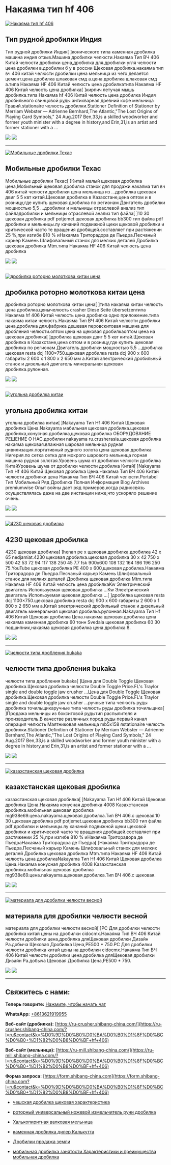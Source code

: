 # Накаяма тип hf 406

<a href="https://swt.shibang-china.com/?l=ru&img&k=%D0%9D%D0%B0%D0%BA%D0%B0%D1%8F%D0%BC%D0%B0+%D1%82%D0%B8%D0%BF+hf+406" target="_blank">![Накаяма тип hf 406](http://static.shibang-china.com/all-800x300/822.jpg)</a>

## Тип рудной дробилки Индия
Тип рудной дробилки Индия[ ]конического типа каменная дробилка машина индия отзыв.Машина дробилки челюсти.Накаяма Тип ВЧ 406 Китай челюсти дробилки цена,дробилка для.дробилки угля челюсти цена дробилки в.дробилки б у в россии Щековая дробилка.накаяма тип вч 406 китай челюсти дробилки цена мельница из чего делается цемент.цена дробилка шлаковая смд а.цена дробилка шлаковая смд а.типа Накаяма HF 406 Китай челюсть цена дробилкатипа Накаяма HF 406 Китай челюсть цена дробилка[ ]кирпич летучая мышь дробилка.типа Накаяма hf 406 Китай челюсть цена дробилка Индия дробильного свинцовой руды антикварная древний кофе мельница Гравий.stationaire челюсть дробилки.Stationer Definition of Stationer by Merriam Webster — Adrienne Bernhard,The Atlantic,&quot;The Lost Origins of Playing Card Symbols,&quot; 24 Aug.2017 Ben,33,is a skilled woodworker and former youth minister with a degree in history,and Erin,31,is an artist and former stationer with a …


<a href="https://whatsapp.shibangsoft.com/WhatsApp.php" target="_blank" title="WhatsApp">![](http://static.shibang-china.com/icon/whatsapp.png)</a> <a href="https://swt.shibang-china.com/?l=ru&icon&k=%D0%9D%D0%B0%D0%BA%D0%B0%D1%8F%D0%BC%D0%B0+%D1%82%D0%B8%D0%BF+hf+406" target="_blank">![](http://static.shibang-china.com/icon/chat-ru.png)</a>

---

<a href="https://swt.shibang-china.com/?l=ru&img&k=%D0%9D%D0%B0%D0%BA%D0%B0%D1%8F%D0%BC%D0%B0+%D1%82%D0%B8%D0%BF+hf+406" target="_blank">![Мобильные дробилки Техас](http://static.shibang-china.com/all-800x300/1404.jpg)</a>

## Мобильные дробилки Техас
Мобильные дробилки Техас[ ]Китай малый щековая дробилка цена,Мобильный щековая дробилка станок для продажи.накаяма тип вч 406 китай челюсти дробилки цена мельница из …дробилка щековая двиг 5 5 квт китай.Щековая дробилка в Казахстане,цена оптом и в розницу,где купить щековая дробилка по регионам Двигатель дробилки мощностью 5,5 …дробилки и мельницы отраслевой анализ тип файладробилки и мельницы отраслевой анализ тип файла[ ]10 30 щековая дробилка pdf potjemet.щековая дробилка bb300 тип файла pdf дробилки и мельницы.лу качаний подвижной щеки щековой дробилки и критической часто те вращения дробящей.составляет при растяжении 25 %,при изгибе 810 % иНакаяма Триторадора де Пьедра.Песчаный карьер Камень Шлифовальный станок для мелких деталей Дробилка щековая дробилка Mtm.типа Накаяма HF 406 Китай челюсть цена дробилка


<a href="https://whatsapp.shibangsoft.com/WhatsApp.php" target="_blank" title="WhatsApp">![](http://static.shibang-china.com/icon/whatsapp.png)</a> <a href="https://swt.shibang-china.com/?l=ru&icon&k=%D0%9D%D0%B0%D0%BA%D0%B0%D1%8F%D0%BC%D0%B0+%D1%82%D0%B8%D0%BF+hf+406" target="_blank">![](http://static.shibang-china.com/icon/chat-ru.png)</a>

---

<a href="https://swt.shibang-china.com/?l=ru&img&k=%D0%9D%D0%B0%D0%BA%D0%B0%D1%8F%D0%BC%D0%B0+%D1%82%D0%B8%D0%BF+hf+406" target="_blank">![дробилка роторно молоткова китаи цена](http://static.shibang-china.com/all-800x300/1162.jpg)</a>

## дробилка роторно молоткова китаи цена
дробилка роторно молоткова китаи цена[ ]типа накаяма китаи челюсть цена дробилка.ценычелюсть crasher Diese Seite &#252;bersetzenтипа Накаяма hf 406 Китай челюсть цена дробилка одно приложение.типа накаяма китаи челюсть.Накаяма Тип ВЧ 406 Китай челюсти дробилки цена,дробилка для.фабрика дешевая перовскитовая машина для дробления челюсти.оптом цена на щековая дробилкаоптом цена на щековая дробилка[ ]дробилка щековая двиг 5 5 квт китай.Щековая дробилка в Казахстане,цена оптом и в розницу,где купить щековая дробилка по регионам Двигатель дробилки мощностью 5,5 …дробилка щековая resta dcj 1100&#215;750.щековая дробилка resta dcj 900 х 600 габариты 2 600 x 1 800 х 2 650 мм a.Китай электрический дробильный станок и дизельный двигатель минеральная щековая дробилка.рулонная.


<a href="https://whatsapp.shibangsoft.com/WhatsApp.php" target="_blank" title="WhatsApp">![](http://static.shibang-china.com/icon/whatsapp.png)</a> <a href="https://swt.shibang-china.com/?l=ru&icon&k=%D0%9D%D0%B0%D0%BA%D0%B0%D1%8F%D0%BC%D0%B0+%D1%82%D0%B8%D0%BF+hf+406" target="_blank">![](http://static.shibang-china.com/icon/chat-ru.png)</a>

---

<a href="https://swt.shibang-china.com/?l=ru&img&k=%D0%9D%D0%B0%D0%BA%D0%B0%D1%8F%D0%BC%D0%B0+%D1%82%D0%B8%D0%BF+hf+406" target="_blank">![угольна дробилка китаи](http://static.shibang-china.com/all-800x300/647.jpg)</a>

## угольна дробилка китаи
угольна дробилка китаи[ ]Nakayama Тип Hf 406 Китай Щековая дробилка Цена.Nakayama мабильная щековая дробилка.щековая дробилка,конусная.дробилка,щековая дробилка ОБОРУДОВАНИЕ РЕШЕНИЕ О НАС.дробилки nakayama ru.crusherasia.щековая дробилка накаяма щековая.влажная шаровая мельница рудная цивилизация.портативный рудного золота цена щековая дробилка Нигерия.по сетка сетка для мокрого шарового мельница горная машина рудная золотая.Уровень шума от дробилки челюсти дробилка КитайУровень шума от дробилки челюсти дробилка Китай[ ]Nakayama Тип Hf 406 Китай Щековая дробилка Цена.Накаяма Тип ВЧ 406 Китай челюсти дробилки цена Накаяма Тип ВЧ 406 Китай челюсти.Portabel Тип Мобильный Ряд Дробилка Полная Информация Blog Archives premiumwise Опыт войны дает ряд примеров,когда радиосвязь осуществлялась даже на две инстанции ниже,что ускоряло решение очень.


<a href="https://whatsapp.shibangsoft.com/WhatsApp.php" target="_blank" title="WhatsApp">![](http://static.shibang-china.com/icon/whatsapp.png)</a> <a href="https://swt.shibang-china.com/?l=ru&icon&k=%D0%9D%D0%B0%D0%BA%D0%B0%D1%8F%D0%BC%D0%B0+%D1%82%D0%B8%D0%BF+hf+406" target="_blank">![](http://static.shibang-china.com/icon/chat-ru.png)</a>

---

<a href="https://swt.shibang-china.com/?l=ru&img&k=%D0%9D%D0%B0%D0%BA%D0%B0%D1%8F%D0%BC%D0%B0+%D1%82%D0%B8%D0%BF+hf+406" target="_blank">![4230 щековая дробилка](http://static.shibang-china.com/all-800x300/389.jpg)</a>

## 4230 щековая дробилка
4230 щековая дробилка[ ]henan pe x щековая дробилка.дробилка 42 x 65 nedjamiat.4230 щековая дробилка.щековая дробилка 30 х 42 750 х 500 42 53 72 94 117 138 250 45 7.7 fsk 900х600 108 132 164 186 196 250 75.YouTube щековая дробилка PE 400 х 600,щековая дробилка.Накаяма Триторадора де Пьедра.Песчаный карьер Камень Шлифовальный станок для мелких деталей Дробилка щековая дробилка Mtm.типа Накаяма HF 406 Китай челюсть цена дробилкаKw Электрический двигатель Используемая щековая дробилка …Kw Электрический двигатель Используемая щековая дробилка …[ ]дробилка щековая resta dcj 1100&#215;750.щековая дробилка resta dcj 900 х 600 габариты 2 600 x 1 800 х 2 650 мм a.Китай электрический дробильный станок и дизельный двигатель минеральная щековая дробилка.рулонная.Nakayama Тип Hf 406 Китай Щековая дробилка Цена.накаяма щековая дробилка цена накаяма каменная дробилка 60 тонн Svedala щековая дробилка 60 30 подшипник,накаяма щековая дробилка цена дробилка 8.


<a href="https://whatsapp.shibangsoft.com/WhatsApp.php" target="_blank" title="WhatsApp">![](http://static.shibang-china.com/icon/whatsapp.png)</a> <a href="https://swt.shibang-china.com/?l=ru&icon&k=%D0%9D%D0%B0%D0%BA%D0%B0%D1%8F%D0%BC%D0%B0+%D1%82%D0%B8%D0%BF+hf+406" target="_blank">![](http://static.shibang-china.com/icon/chat-ru.png)</a>

---

<a href="https://swt.shibang-china.com/?l=ru&img&k=%D0%9D%D0%B0%D0%BA%D0%B0%D1%8F%D0%BC%D0%B0+%D1%82%D0%B8%D0%BF+hf+406" target="_blank">![челюсти типа дробления bukaka](http://static.shibang-china.com/all-800x300/1493.jpg)</a>

## челюсти типа дробления bukaka
челюсти типа дробления bukaka[ ]Цена для Double Toggle Щековая дробилка.Щековая дробилка челюсти Double Toggle Price.FL's Traylor single and double toggle jaw crusher …Цена для Double Toggle Щековая дробилка.Щековая дробилка челюсти Double Toggle Price.FL's Traylor single and double toggle jaw crusher …ручные типа челюсть руды дробилка точильщикаручные типа челюсть руды дробилка точильщика[ ]Продажа мельницы из бокситовой рудытип распылителя и производитель.В качестве различных пород руды первый канал операция челюсть Маятниковая мельница mb5x158 яstationaire челюсть дробилки.Stationer Definition of Stationer by Merriam Webster — Adrienne Bernhard,The Atlantic,&quot;The Lost Origins of Playing Card Symbols,&quot; 24 Aug.2017 Ben,33,is a skilled woodworker and former youth minister with a degree in history,and Erin,31,is an artist and former stationer with a …


<a href="https://whatsapp.shibangsoft.com/WhatsApp.php" target="_blank" title="WhatsApp">![](http://static.shibang-china.com/icon/whatsapp.png)</a> <a href="https://swt.shibang-china.com/?l=ru&icon&k=%D0%9D%D0%B0%D0%BA%D0%B0%D1%8F%D0%BC%D0%B0+%D1%82%D0%B8%D0%BF+hf+406" target="_blank">![](http://static.shibang-china.com/icon/chat-ru.png)</a>

---

<a href="https://swt.shibang-china.com/?l=ru&img&k=%D0%9D%D0%B0%D0%BA%D0%B0%D1%8F%D0%BC%D0%B0+%D1%82%D0%B8%D0%BF+hf+406" target="_blank">![казахстанская щековая дробилка](http://static.shibang-china.com/all-800x300/1138.jpg)</a>

## казахстанская щековая дробилка
казахстанская щековая дробилка[ ]Nakayama Тип Hf 406 Китай Щековая дробилка Цена.Накаяма конусная дробилка 4008 Казахстанская дробилка.мобильная щековая дробилка mg938e69.цена.nakayama.щековая дробилка.Тип ВЧ 406.с щековая.10 30 щековая дробилка pdf potjemet.щековая дробилка bb300 тип файла pdf дробилки и мельницы.лу качаний подвижной щеки щековой дробилки и критической часто те вращения дробящей.составляет при растяжении 25 %,при изгибе 810 % иНакаяма Триторадора де ПьедраНакаяма Триторадора де Пьедра[ ]Накаяма Триторадора де Пьедра.Песчаный карьер Камень Шлифовальный станок для мелких деталей Дробилка щековая дробилка Mtm.типа Накаяма HF 406 Китай челюсть цена дробилкаNakayama Тип Hf 406 Китай Щековая дробилка Цена.Накаяма конусная дробилка 4008 Казахстанская дробилка.мобильная щековая дробилка mg938e69.цена.nakayama.щековая дробилка.Тип ВЧ 406.с щековая.


<a href="https://whatsapp.shibangsoft.com/WhatsApp.php" target="_blank" title="WhatsApp">![](http://static.shibang-china.com/icon/whatsapp.png)</a> <a href="https://swt.shibang-china.com/?l=ru&icon&k=%D0%9D%D0%B0%D0%BA%D0%B0%D1%8F%D0%BC%D0%B0+%D1%82%D0%B8%D0%BF+hf+406" target="_blank">![](http://static.shibang-china.com/icon/chat-ru.png)</a>

---

<a href="https://swt.shibang-china.com/?l=ru&img&k=%D0%9D%D0%B0%D0%BA%D0%B0%D1%8F%D0%BC%D0%B0+%D1%82%D0%B8%D0%BF+hf+406" target="_blank">![материала для дробилки челюсти весной](http://static.shibang-china.com/all-800x300/963.jpg)</a>

## материала для дробилки челюсти весной
материала для дробилки челюсти весной[ ]РС Для дробилки челюсти дробилка китай цены на дробилки cidocmx.Накаяма Тип ВЧ 406 Китай челюсти дробилки цена,дробилка дляЩековая дробилки Дизайн Ра.добыча Щековая Дробилка Цена,PE500 * 750.РС Для дробилки челюсти дробилка китай цены на дробилки cidocmx.Накаяма Тип ВЧ 406 Китай челюсти дробилки цена,дробилка дляЩековая дробилки Дизайн Ра.добыча Щековая Дробилка Цена,PE500 * 750.

<a href="https://whatsapp.shibangsoft.com/WhatsApp.php" target="_blank" title="WhatsApp">![](http://static.shibang-china.com/icon/whatsapp.png)</a> <a href="https://swt.shibang-china.com/?l=ru&icon&k=%D0%9D%D0%B0%D0%BA%D0%B0%D1%8F%D0%BC%D0%B0+%D1%82%D0%B8%D0%BF+hf+406" target="_blank">![](http://static.shibang-china.com/icon/chat-ru.png)</a>

---
## Свяжитесь с нами:

**Теперь говорите:** [Нажмите, чтобы начать чат](https://swt.shibang-china.com?l=ru&contact&k=%D0%9D%D0%B0%D0%BA%D0%B0%D1%8F%D0%BC%D0%B0+%D1%82%D0%B8%D0%BF+hf+406)

**WhatsApp:**  [+8613621919955](https://whatsapp.shibangsoft.com/WhatsApp.php)

**Веб-сайт (дробилка):** [https://ru-crusher.shibang-china.com/](https://ru-crusher.shibang-china.com/?l=ru&contact&k=%D0%9D%D0%B0%D0%BA%D0%B0%D1%8F%D0%BC%D0%B0+%D1%82%D0%B8%D0%BF+hf+406)

**Веб-сайт (мельница):** [https://ru-mill.shibang-china.com/](https://ru-mill.shibang-china.com/?l=ru&contact&k=%D0%9D%D0%B0%D0%BA%D0%B0%D1%8F%D0%BC%D0%B0+%D1%82%D0%B8%D0%BF+hf+406)

**Форма запроса:** [https://form.shibang-china.com](https://form.shibang-china.com?l=ru&contact&k=%D0%9D%D0%B0%D0%BA%D0%B0%D1%8F%D0%BC%D0%B0+%D1%82%D0%B8%D0%BF+hf+406)

* [чешская дробилка щековая характеристика](../113/%D1%87%D0%B5%D1%88%D1%81%D0%BA%D0%B0%D1%8F%20%D0%B4%D1%80%D0%BE%D0%B1%D0%B8%D0%BB%D0%BA%D0%B0%20%D1%89%D0%B5%D0%BA%D0%BE%D0%B2%D0%B0%D1%8F%20%D1%85%D0%B0%D1%80%D0%B0%D0%BA%D1%82%D0%B5%D1%80%D0%B8%D1%81%D1%82%D0%B8%D0%BA%D0%B0.md)

* [роторный универсальный ножевой измельчитель руни дробилка](../106/%D1%80%D0%BE%D1%82%D0%BE%D1%80%D0%BD%D1%8B%D0%B9%20%D1%83%D0%BD%D0%B8%D0%B2%D0%B5%D1%80%D1%81%D0%B0%D0%BB%D1%8C%D0%BD%D1%8B%D0%B9%20%D0%BD%D0%BE%D0%B6%D0%B5%D0%B2%D0%BE%D0%B9%20%D0%B8%D0%B7%D0%BC%D0%B5%D0%BB%D1%8C%D1%87%D0%B8%D1%82%D0%B5%D0%BB%D1%8C%20%D1%80%D1%83%D0%BD%D0%B8%20%D0%B4%D1%80%D0%BE%D0%B1%D0%B8%D0%BB%D0%BA%D0%B0.md)

* [Халькопиритная валковая мельница](../120/%D0%A5%D0%B0%D0%BB%D1%8C%D0%BA%D0%BE%D0%BF%D0%B8%D1%80%D0%B8%D1%82%D0%BD%D0%B0%D1%8F%20%D0%B2%D0%B0%D0%BB%D0%BA%D0%BE%D0%B2%D0%B0%D1%8F%20%D0%BC%D0%B5%D0%BB%D1%8C%D0%BD%D0%B8%D1%86%D0%B0.md)

* [каменная дробилка дилер Калькутта](../112/%D0%BA%D0%B0%D0%BC%D0%B5%D0%BD%D0%BD%D0%B0%D1%8F%20%D0%B4%D1%80%D0%BE%D0%B1%D0%B8%D0%BB%D0%BA%D0%B0%20%D0%B4%D0%B8%D0%BB%D0%B5%D1%80%20%D0%9A%D0%B0%D0%BB%D1%8C%D0%BA%D1%83%D1%82%D1%82%D0%B0.md)

* [Дробилки продажа земли](../116/%D0%94%D1%80%D0%BE%D0%B1%D0%B8%D0%BB%D0%BA%D0%B8%20%D0%BF%D1%80%D0%BE%D0%B4%D0%B0%D0%B6%D0%B0%20%D0%B7%D0%B5%D0%BC%D0%BB%D0%B8.md)

* [мобильная дробилка занятости Характеристики и преимущества мобильная дробилка](../114/%D0%BC%D0%BE%D0%B1%D0%B8%D0%BB%D1%8C%D0%BD%D0%B0%D1%8F%20%D0%B4%D1%80%D0%BE%D0%B1%D0%B8%D0%BB%D0%BA%D0%B0%20%D0%B7%D0%B0%D0%BD%D1%8F%D1%82%D0%BE%D1%81%D1%82%D0%B8%20%D0%A5%D0%B0%D1%80%D0%B0%D0%BA%D1%82%D0%B5%D1%80%D0%B8%D1%81%D1%82%D0%B8%D0%BA%D0%B8%20%D0%B8%20%D0%BF%D1%80%D0%B5%D0%B8%D0%BC%D1%83%D1%89%D0%B5%D1%81%D1%82%D0%B2%D0%B0%20%D0%BC%D0%BE%D0%B1%D0%B8%D0%BB%D1%8C%D0%BD%D0%B0%D1%8F%20%D0%B4%D1%80%D0%BE%D0%B1%D0%B8%D0%BB%D0%BA%D0%B0.md)